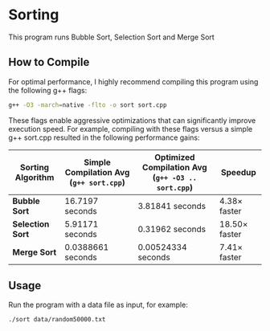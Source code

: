 # Sorting

This program runs Bubble Sort, Selection Sort and Merge Sort

## How to Compile

For optimal performance, I highly recommend compiling this program using the following g++ flags:

```sh
g++ -O3 -march=native -flto -o sort sort.cpp
```

These flags enable aggressive optimizations that can significantly improve execution speed. For example, compiling with these flags versus a simple g++ sort.cpp resulted in the following performance gains:

| Sorting Algorithm  | Simple Compilation Avg (`g++ sort.cpp`) | Optimized Compilation Avg (`g++ -O3 .. sort.cpp`) | Speedup       |
| ------------------ | --------------------------------------- | ------------------------------------------------- | ------------- |
| **Bubble Sort**    | 16.7197 seconds                         | 3.81841 seconds                                   | 4.38× faster  |
| **Selection Sort** | 5.91171 seconds                         | 0.31962 seconds                                   | 18.50× faster |
| **Merge Sort**     | 0.0388661 seconds                       | 0.00524334 seconds                                | 7.41× faster  |

## Usage

Run the program with a data file as input, for example:

```sh
./sort data/random50000.txt
```

